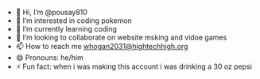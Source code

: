 - 👋 Hi, I’m @pousay810
- 👀 I’m interested in coding pokemon 
- 🌱 I’m currently learning coding
- 💞️ I’m looking to collaborate on website msking and vidoe games
- 📫 How to reach me whogan2031@hightechhigh.org
- 😄 Pronouns: he/him
- ⚡ Fun fact: when i was making this account i was drinking a 30 oz pepsi

<!---
pousay810/pousay810 is a ✨ special ✨ repository because its `README.md` (this file) appears on your GitHub profile.
You can click the Preview link to take a look at your changes.
--->
